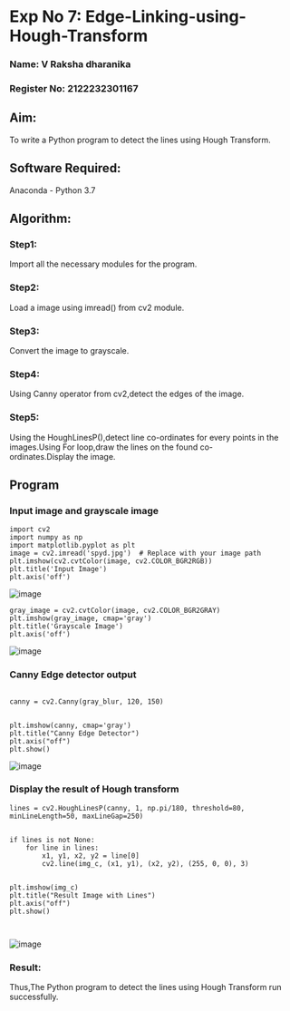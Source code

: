 # Exp No 7: Edge-Linking-using-Hough-Transform

### Name: V Raksha dharanika
### Register No: 2122232301167


## Aim:
To write a Python program to detect the lines using Hough Transform.

## Software Required:
Anaconda - Python 3.7

## Algorithm:
### Step1:

Import all the necessary modules for the program.
### Step2:

Load a image using imread() from cv2 module.
### Step3:

Convert the image to grayscale.
### Step4:

Using Canny operator from cv2,detect the edges of the image.
### Step5:

Using the HoughLinesP(),detect line co-ordinates for every points in the images.Using For loop,draw the lines on the found co-ordinates.Display the image.
## Program 

### Input image and grayscale image
```
import cv2
import numpy as np
import matplotlib.pyplot as plt
image = cv2.imread('spyd.jpg')  # Replace with your image path
plt.imshow(cv2.cvtColor(image, cv2.COLOR_BGR2RGB))
plt.title('Input Image')
plt.axis('off')
```
![image](https://github.com/user-attachments/assets/97a8a253-17b8-4cf7-9c3e-679bb8e7ab2b)

```
gray_image = cv2.cvtColor(image, cv2.COLOR_BGR2GRAY)
plt.imshow(gray_image, cmap='gray')
plt.title('Grayscale Image')
plt.axis('off')
```
![image](https://github.com/user-attachments/assets/1158b86b-5c7b-4ce9-a7c4-1a55f38f1629)


### Canny Edge detector output
```

canny = cv2.Canny(gray_blur, 120, 150)


plt.imshow(canny, cmap='gray')
plt.title("Canny Edge Detector")
plt.axis("off")
plt.show()

```
![image](https://github.com/user-attachments/assets/e99f7a5a-4c6a-44b6-8296-b19c86f27e8d)


### Display the result of Hough transform
```
lines = cv2.HoughLinesP(canny, 1, np.pi/180, threshold=80, minLineLength=50, maxLineGap=250)


if lines is not None:
    for line in lines:
        x1, y1, x2, y2 = line[0]
        cv2.line(img_c, (x1, y1), (x2, y2), (255, 0, 0), 3)


plt.imshow(img_c)
plt.title("Result Image with Lines")
plt.axis("off")
plt.show()



```
![image](https://github.com/user-attachments/assets/fdd8fad0-87d2-4b35-96a7-daa755448d42)

### Result:
Thus,The Python program to detect the lines using Hough Transform run successfully.
